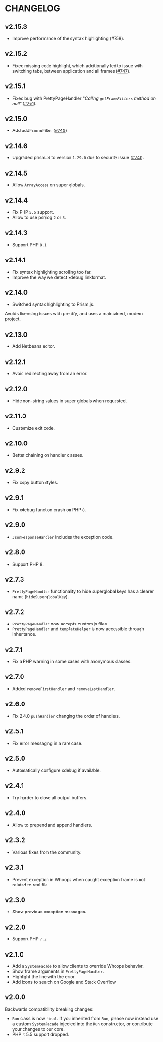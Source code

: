 # CHANGELOG

## v2.15.3

-   Improve performance of the syntax highlighting (#758).

## v2.15.2

-   Fixed missing code highlight, which additionally led to issue with switching tabs, between application and all frames ([#747](https://github.com/filp/whoops/issues/747)).

## v2.15.1

-   Fixed bug with PrettyPageHandler "_Calling `getFrameFilters` method on null_" ([#751](https://github.com/filp/whoops/pull/751)).

## v2.15.0

-   Add addFrameFilter ([#749](https://github.com/filp/whoops/pull/749))

## v2.14.6

-   Upgraded prismJS to version `1.29.0` due to security issue ([#741][i741]).

[i741]: https://github.com/filp/whoops/pull/741

## v2.14.5

-   Allow `ArrayAccess` on super globals.

## v2.14.4

-   Fix PHP `5.5` support.
-   Allow to use psr/log `2` or `3`.

## v2.14.3

-   Support PHP `8.1`.

## v2.14.1

-   Fix syntax highlighting scrolling too far.
-   Improve the way we detect xdebug linkformat.

## v2.14.0

-   Switched syntax highlighting to Prism.js.

Avoids licensing issues with prettify, and uses a maintained, modern project.

## v2.13.0

-   Add Netbeans editor.

## v2.12.1

-   Avoid redirecting away from an error.

## v2.12.0

-   Hide non-string values in super globals when requested.

## v2.11.0

-   Customize exit code.

## v2.10.0

-   Better chaining on handler classes.

## v2.9.2

-   Fix copy button styles.

## v2.9.1

-   Fix xdebug function crash on PHP `8`.

## v2.9.0

-   `JsonResponseHandler` includes the exception code.

## v2.8.0

-   Support PHP 8.

## v2.7.3

-   `PrettyPageHandler` functionality to hide superglobal keys has a clearer name
    (`hideSuperglobalKey`).

## v2.7.2

-   `PrettyPageHandler` now accepts custom js files.
-   `PrettyPageHandler` and `templateHelper` is now accessible through inheritance.

## v2.7.1

-   Fix a PHP warning in some cases with anonymous classes.

## v2.7.0

-   Added `removeFirstHandler` and `removeLastHandler`.

## v2.6.0

-   Fix 2.4.0 `pushHandler` changing the order of handlers.

## v2.5.1

-   Fix error messaging in a rare case.

## v2.5.0

-   Automatically configure xdebug if available.

## v2.4.1

-   Try harder to close all output buffers.

## v2.4.0

-   Allow to prepend and append handlers.

## v2.3.2

-   Various fixes from the community.

## v2.3.1

-   Prevent exception in Whoops when caught exception frame is not related to real file.

## v2.3.0

-   Show previous exception messages.

## v2.2.0

-   Support PHP `7.2`.

## v2.1.0

-   Add a `SystemFacade` to allow clients to override Whoops behavior.
-   Show frame arguments in `PrettyPageHandler`.
-   Highlight the line with the error.
-   Add icons to search on Google and Stack Overflow.

## v2.0.0

Backwards compatibility breaking changes:

-   `Run` class is now `final`. If you inherited from `Run`, please now instead use a custom `SystemFacade` injected into the `Run` constructor, or contribute your changes to our core.
-   PHP < 5.5 support dropped.
